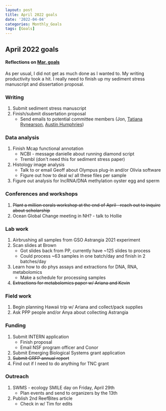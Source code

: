 ```yaml
---
layout: post
title: April 2022 goals
date: '2022-04-04'
categories: Monthly_Goals
tags: [Goals]
---
```


## April 2022 goals 

#### Reflections on [Mar. goals](https://github.com/JillAshey/JillAshey_Putnam_Lab_Notebook/blob/master/_posts/2022-03-01-MarGoals.md)

As per usual, I did not get as much done as I wanted to. My writing productivity took a hit. I really need to finish up my sediment stress manuscript and dissertation proposal. 

### Writing 

1. Submit sediment stress manuscript 
2. Finish/submit dissertation proposal
	- Send emails to potential committee members (Jon, [Tatiana Rynearson](https://web.uri.edu/gso/meet/tatiana-rynearson/), [Austin Humphries](https://web.uri.edu/gso/meet/austin-humphries/))

### Data analysis  

1. Finish Mcap functional annotation 
	- NCBI - message danielle about running diamond script
	- Trembl (don't need this for sediment stress paper)
2. Histology image analysis 
	- Talk to or email Geoff about Olympus plug-in and/or Olivia software 
	- Figure out how to deal w/ all these files per sample 
3. Figure out analysis for lncRNA/DNA methylation oyster egg and sperm 

### Conferences and workshops

1. ~~Plant a million corals workshop at the end of April--reach out to inquire about scholarship~~ 
2. Ocean Global Change meeting in NH? - talk to Hollie 

### Lab work 

1. Airbrushing all samples from GSO Astrangia 2021 experiment 
2. Scan slides at Brown 
	- Got slides back from PP, currently have ~125 slides to process
	- Could process ~63 samples in one batch/day and finish in 2 batches/day
3. Learn how to do phys assays and extractions for DNA, RNA, metabolomics 
	- Make a schedule for processing samples 
4. ~~Extractions for metabolomics paper w/ Ariana and Kevin~~

### Field work 

1. Begin planning Hawaii trip w/ Ariana and collect/pack supplies 
2. Ask PPP people and/or Anya about collecting Astrangia 

### Funding  

1. Submit INTERN application 
	- Finish proposal 
	- Email NSF program officer and Conor 
2. Submit Emerging Biological Systems grant application
3. ~~Submit GRFP annual report~~ 
4. Find out if I need to do anything for TNC grant 

### Outreach 

1. SWMS - ecology SMILE day on Friday, April 29th
	- Plan events and send to organizers by the 13th
2. Publish 2nd ReefBites article 
	- Check in w/ Tim for edits